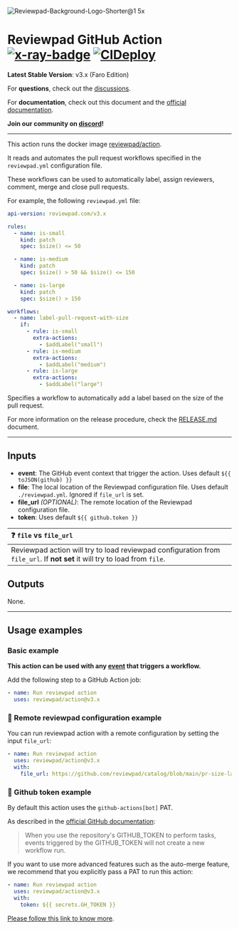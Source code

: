 ![Reviewpad-Background-Logo-Shorter@1 5x](https://user-images.githubusercontent.com/38539/185982194-21bf7bb2-d2d2-40ed-8893-82a216d848a5.png)

# Reviewpad GitHub Action [![x-ray-badge](https://img.shields.io/badge/Time%20to%20Merge-Strong%20team-ee9b00?link=https://xray.reviewpad.com/analysis?repository=https%3A%2F%2Fgithub.com%2Freviewpad%2Faction&style=plastic.svg)](https://xray.reviewpad.com/analysis?repository=https%3A%2F%2Fgithub.com%2Freviewpad%2Faction) [![CIDeploy](https://github.com/reviewpad/action/actions/workflows/cideploy.yml/badge.svg)](https://github.com/reviewpad/action/actions/workflows/cideploy.yml)

**Latest Stable Version**: v3.x (Faro Edition)

For **questions**, check out the [discussions](https://github.com/reviewpad/reviewpad/discussions).

For **documentation**, check out this document and the [official documentation](https://docs.reviewpad.com).

**Join our community on [discord](https://reviewpad.com/discord)!**

____

This action runs the docker image [reviewpad/action](https://hub.docker.com/repository/docker/reviewpad/action).

It reads and automates the pull request workflows specified in the `reviewpad.yml` configuration file.

These workflows can be used to automatically label, assign reviewers, comment, merge and close pull requests.

For example, the following `reviewpad.yml` file:

```yaml
api-version: reviewpad.com/v3.x

rules:
  - name: is-small
    kind: patch
    spec: $size() <= 50

  - name: is-medium
    kind: patch
    spec: $size() > 50 && $size() <= 150

  - name: is-large
    kind: patch
    spec: $size() > 150

workflows:
  - name: label-pull-request-with-size
    if:
      - rule: is-small
        extra-actions:
          - $addLabel("small")
      - rule: is-medium
        extra-actions:
          - $addLabel("medium")
      - rule: is-large
        extra-actions:
          - $addLabel("large")
```

Specifies a workflow to automatically add a label based on the size of the pull request.

For more information on the release procedure, check the [RELEASE.md](./RELEASE.md) document.

____

## Inputs

- **event**: The GitHub event context that trigger the action. Uses default `${{ toJSON(github) }}`
- **file**: The local location of the Reviewpad configuration file. Uses default `./reviewpad.yml`. Ignored if `file_url` is set.
- **file_url** *(OPTIONAL)*: The remote location of the Reviewpad configuration file.
- **token**: Uses default `${{ github.token }}`

| :question: `file` vs `file_url`                                                                                            |
| :------------------------------------------------------------------------------------------------------------------------- |
| Reviewpad action will try to load reviewpad configuration from `file_url`. If **not set** it will try to load from `file`. |

## Outputs

None.

____

## Usage examples

### Basic example

**This action can be used with any [event](https://docs.github.com/en/actions/using-workflows/events-that-trigger-workflows) that triggers a workflow.**

Add the following step to a GitHub Action job:

```yaml
- name: Run reviewpad action
  uses: reviewpad/action@v3.x
```

### :link: Remote reviewpad configuration example

You can run reviewpad action with a remote configuration by setting the input `file_url`:

```yaml
- name: Run reviewpad action
  uses: reviewpad/action@v3.x
  with:
    file_url: https://github.com/reviewpad/catalog/blob/main/pr-size-labelling.yml
```

### :key: Github token example

By default this action uses the `github-actions[bot]` PAT.

As described in the [official GitHub documentation](https://docs.github.com/en/actions/security-guides/automatic-token-authentication#using-the-github_token-in-a-workflow):

> When you use the repository's GITHUB_TOKEN to perform tasks, events triggered by the GITHUB_TOKEN will not create a new workflow run.

If you want to use more advanced features such as the auto-merge feature, we recommend that you explicitly pass a PAT to run this action:

```yaml
- name: Run reviewpad action
  uses: reviewpad/action@v3.x
  with:
    token: ${{ secrets.GH_TOKEN }}
```

[Please follow this link to know more](https://docs.reviewpad.com/docs/github-action-with-github-token).

